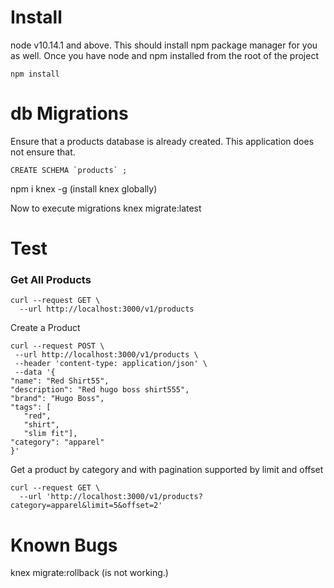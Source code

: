 # Install
node v10.14.1 and above. This should install npm package manager for you as well.
Once you have node and npm installed from the root of the project
```
npm install
```


# db Migrations
Ensure that a products database is already created. This application does not ensure that.
```
CREATE SCHEMA `products` ;
```
npm i knex -g (install knex globally)

Now to execute migrations
knex migrate:latest


# Test
### Get All Products 
```
curl --request GET \
  --url http://localhost:3000/v1/products
 ```
 Create a Product
 ```
 curl --request POST \
  --url http://localhost:3000/v1/products \
  --header 'content-type: application/json' \
  --data '{
"name": "Red Shirt55",
"description": "Red hugo boss shirt555",
"brand": "Hugo Boss",
"tags": [
	"red",
	"shirt",
	"slim fit"],
"category": "apparel"
}'
 ```

Get a product by category and with pagination supported by limit and offset
```
curl --request GET \
  --url 'http://localhost:3000/v1/products?category=apparel&limit=5&offset=2'
 ```



# Known Bugs
knex migrate:rollback (is not working.)





